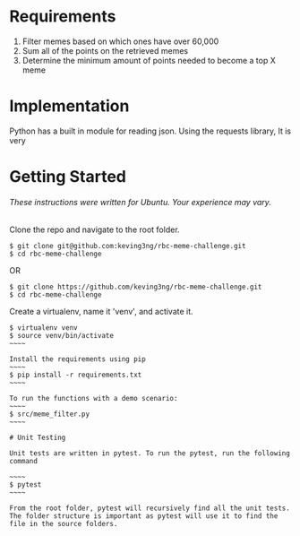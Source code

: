 # Requirements

1) Filter memes based on which ones have over 60,000
2) Sum all of the points on the retrieved memes
3) Determine the minimum amount of points needed to become a top X meme

# Implementation

Python has a built in module for reading json. Using the requests library, It is very

# Getting Started
###### These instructions were written for Ubuntu. Your experience may vary.

Clone the repo and navigate to the root folder. 

~~~~
$ git clone git@github.com:keving3ng/rbc-meme-challenge.git
$ cd rbc-meme-challenge
~~~~
OR
~~~~
$ git clone https://github.com/keving3ng/rbc-meme-challenge.git
$ cd rbc-meme-challenge
~~~~

Create a virtualenv, name it 'venv', and activate it.
~~~~~
$ virtualenv venv
$ source venv/bin/activate
~~~~

Install the requirements using pip
~~~~
$ pip install -r requirements.txt
~~~~

To run the functions with a demo scenario:
~~~~
$ src/meme_filter.py
~~~~

# Unit Testing

Unit tests are written in pytest. To run the pytest, run the following command

~~~~
$ pytest
~~~~

From the root folder, pytest will recursively find all the unit tests. The folder structure is important as pytest will use it to find the file in the source folders.